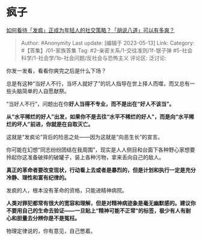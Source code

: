 # 疯子
[如何看待「发疯」正成为年轻人的社交策略？「胡说八道」可以有多爽？](https://www.zhihu.com/question/596140536/answer/3025596535)

> Author: #Anonymity
> Last update: [编辑于 2023-05-13]
> Link:
> Category: #【答集】/01-家族答集
> Tag: #2-亲密关系/1-交往准则/1f-银子弹 #5-社会科学/1-社会学/1b-社会问题/反社会与恐怖主义
> 评论区:
> 泛讨论:

你发一发看，看看你爽完之后是什么下场？

总是有这种“当好人不行，当坏人就好了”的坑人指导在世上择人而噬，而又总有一些头脑简单的人自愿献祭。

“当好人不行”，问题出在你**好人当得不专业，而不是出在“好人不该当”。**

**从“水平稀烂的好人”出发，如果你不是去往“水平不稀烂的好人”，而是向“水平稀烂的坏人”前进，你就是在自取灭亡。**

这就是“发疯论”背后的险恶之处——因为这就是“向恶生长”的宣言。

你可能在幻想“同志纷纷团结在我周围”，现实是人人侧目和台面下各种野心家想要拎起你这准备破摔的破罐子，装上各种污物，拿来丢向自己的敌人。

**真正的革命者要改变现状，行动看上去或者是暴烈的，但是计划和执行一定是充分冷静、理性和富有纪律的。**

发疯的人，根本没有革命的资格，只能进精神病院。

**人类对罪犯都常有很大的宽容和理解，但是对精神病迹象是毫无幽默感的。建议你不要用自己的生命去验证——一旦贴上“精神可能不正常”的标签，极少有人有耐心和胆量去分辨你是不是冤枉。**

物理定律说的，你有意见，自己憋着。

